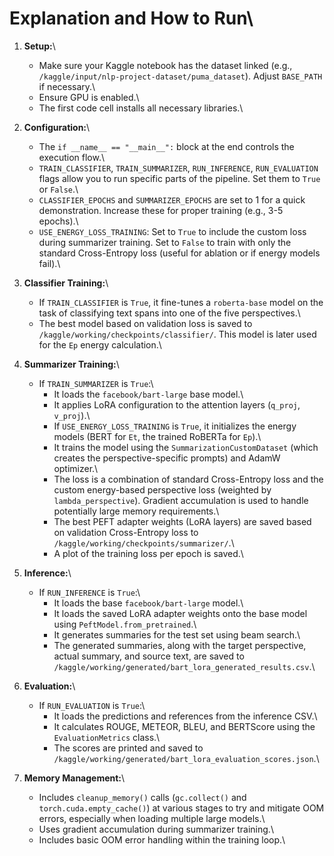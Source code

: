 # Explanation and How to Run\

 1.  **Setup:**\
     *   Make sure your Kaggle notebook has the dataset linked (e.g., `/kaggle/input/nlp-project-dataset/puma_dataset`). Adjust `BASE_PATH` if necessary.\
     *   Ensure GPU is enabled.\
     *   The first code cell installs all necessary libraries.\

 2.  **Configuration:**\
     *   The `if __name__ == "__main__":` block at the end controls the execution flow.\
     *   `TRAIN_CLASSIFIER`, `TRAIN_SUMMARIZER`, `RUN_INFERENCE`, `RUN_EVALUATION` flags allow you to run specific parts of the pipeline. Set them to `True` or `False`.\
     *   `CLASSIFIER_EPOCHS` and `SUMMARIZER_EPOCHS` are set to 1 for a quick demonstration. Increase these for proper training (e.g., 3-5 epochs).\
     *   `USE_ENERGY_LOSS_TRAINING`: Set to `True` to include the custom loss during summarizer training. Set to `False` to train with only the standard Cross-Entropy loss (useful for ablation or if energy models fail).\

 3.  **Classifier Training:**\
     *   If `TRAIN_CLASSIFIER` is `True`, it fine-tunes a `roberta-base` model on the task of classifying text spans into one of the five perspectives.\
     *   The best model based on validation loss is saved to `/kaggle/working/checkpoints/classifier/`. This model is later used for the `Ep` energy calculation.\

 4.  **Summarizer Training:**\
     *   If `TRAIN_SUMMARIZER` is `True`:\
         *   It loads the `facebook/bart-large` base model.\
         *   It applies LoRA configuration to the attention layers (`q_proj`, `v_proj`).\
         *   If `USE_ENERGY_LOSS_TRAINING` is `True`, it initializes the energy models (BERT for `Et`, the trained RoBERTa for `Ep`).\
         *   It trains the model using the `SummarizationCustomDataset` (which creates the perspective-specific prompts) and AdamW optimizer.\
         *   The loss is a combination of standard Cross-Entropy loss and the custom energy-based perspective loss (weighted by `lambda_perspective`). Gradient accumulation is used to handle potentially large memory requirements.\
         *   The best PEFT adapter weights (LoRA layers) are saved based on validation Cross-Entropy loss to `/kaggle/working/checkpoints/summarizer/`.\
         *   A plot of the training loss per epoch is saved.\

 5.  **Inference:**\
     *   If `RUN_INFERENCE` is `True`:\
         *   It loads the base `facebook/bart-large` model.\
         *   It loads the saved LoRA adapter weights onto the base model using `PeftModel.from_pretrained`.\
         *   It generates summaries for the test set using beam search.\
         *   The generated summaries, along with the target perspective, actual summary, and source text, are saved to `/kaggle/working/generated/bart_lora_generated_results.csv`.\

 6.  **Evaluation:**\
     *   If `RUN_EVALUATION` is `True`:\
         *   It loads the predictions and references from the inference CSV.\
         *   It calculates ROUGE, METEOR, BLEU, and BERTScore using the `EvaluationMetrics` class.\
         *   The scores are printed and saved to `/kaggle/working/generated/bart_lora_evaluation_scores.json`.\

 7.  **Memory Management:**\
     *   Includes `cleanup_memory()` calls (`gc.collect()` and `torch.cuda.empty_cache()`) at various stages to try and mitigate OOM errors, especially when loading multiple large models.\
     *   Uses gradient accumulation during summarizer training.\
     *   Includes basic OOM error handling within the training loop.\
